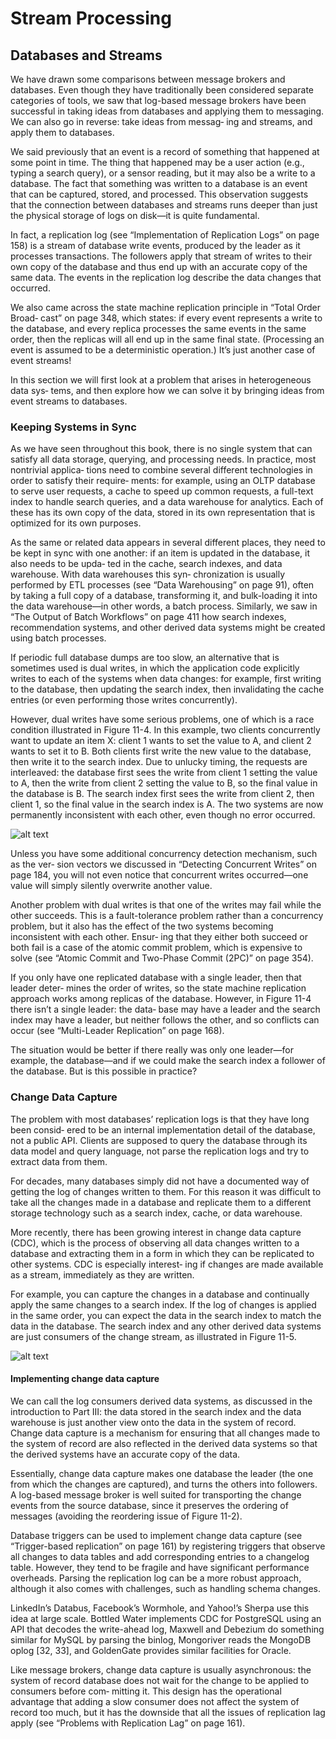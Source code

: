 # Stream Processing
## Databases and Streams
We have drawn some comparisons between message brokers and databases. Even though they have traditionally been considered separate categories of tools, we saw that log-based message brokers have been successful in taking ideas from databases and applying them to messaging. We can also go in reverse: take ideas from messag‐ ing and streams, and apply them to databases.

We said previously that an event is a record of something that happened at some point in time. The thing that happened may be a user action (e.g., typing a search query), or a sensor reading, but it may also be a write to a database. The fact that something was written to a database is an event that can be captured, stored, and processed. This observation suggests that the connection between databases and streams runs deeper than just the physical storage of logs on disk—it is quite fundamental.

In fact, a replication log (see “Implementation of Replication Logs” on page 158) is a stream of database write events, produced by the leader as it processes transactions. The followers apply that stream of writes to their own copy of the database and thus end up with an accurate copy of the same data. The events in the replication log describe the data changes that occurred.

We also came across the state machine replication principle in “Total Order Broad‐ cast” on page 348, which states: if every event represents a write to the database, and every replica processes the same events in the same order, then the replicas will all end up in the same final state. (Processing an event is assumed to be a deterministic operation.) It’s just another case of event streams!

In this section we will first look at a problem that arises in heterogeneous data sys‐ tems, and then explore how we can solve it by bringing ideas from event streams to databases.

### Keeping Systems in Sync
As we have seen throughout this book, there is no single system that can satisfy all data storage, querying, and processing needs. In practice, most nontrivial applica‐ tions need to combine several different technologies in order to satisfy their require‐ ments: for example, using an OLTP database to serve user requests, a cache to speed up common requests, a full-text index to handle search queries, and a data warehouse for analytics. Each of these has its own copy of the data, stored in its own representation that is optimized for its own purposes.

As the same or related data appears in several different places, they need to be kept in sync with one another: if an item is updated in the database, it also needs to be upda‐ ted in the cache, search indexes, and data warehouse. With data warehouses this syn‐ chronization is usually performed by ETL processes (see “Data Warehousing” on page 91), often by taking a full copy of a database, transforming it, and bulk-loading it into the data warehouse—in other words, a batch process. Similarly, we saw in “The Output of Batch Workflows” on page 411 how search indexes, recommendation systems, and other derived data systems might be created using batch processes.

If periodic full database dumps are too slow, an alternative that is sometimes used is dual writes, in which the application code explicitly writes to each of the systems when data changes: for example, first writing to the database, then updating the search index, then invalidating the cache entries (or even performing those writes concurrently).

However, dual writes have some serious problems, one of which is a race condition illustrated in Figure 11-4. In this example, two clients concurrently want to update an item X: client 1 wants to set the value to A, and client 2 wants to set it to B. Both clients first write the new value to the database, then write it to the search index. Due to unlucky timing, the requests are interleaved: the database first sees the write from client 1 setting the value to A, then the write from client 2 setting the value to B, so the final value in the database is B. The search index first sees the write from client 2, then client 1, so the final value in the search index is A. The two systems are now permanently inconsistent with each other, even though no error occurred.

![alt text](<Screenshot 2024-11-13 at 9.54.07 PM.png>)

Unless you have some additional concurrency detection mechanism, such as the ver‐ sion vectors we discussed in “Detecting Concurrent Writes” on page 184, you will not even notice that concurrent writes occurred—one value will simply silently overwrite another value.

Another problem with dual writes is that one of the writes may fail while the other succeeds. This is a fault-tolerance problem rather than a concurrency problem, but it also has the effect of the two systems becoming inconsistent with each other. Ensur‐ ing that they either both succeed or both fail is a case of the atomic commit problem, which is expensive to solve (see “Atomic Commit and Two-Phase Commit (2PC)” on page 354).

If you only have one replicated database with a single leader, then that leader deter‐ mines the order of writes, so the state machine replication approach works among replicas of the database. However, in Figure 11-4 there isn’t a single leader: the data‐ base may have a leader and the search index may have a leader, but neither follows the other, and so conflicts can occur (see “Multi-Leader Replication” on page 168).

The situation would be better if there really was only one leader—for example, the database—and if we could make the search index a follower of the database. But is this possible in practice?

### Change Data Capture
The problem with most databases’ replication logs is that they have long been consid‐ ered to be an internal implementation detail of the database, not a public API. Clients are supposed to query the database through its data model and query language, not parse the replication logs and try to extract data from them.

For decades, many databases simply did not have a documented way of getting the log of changes written to them. For this reason it was difficult to take all the changes made in a database and replicate them to a different storage technology such as a search index, cache, or data warehouse.

More recently, there has been growing interest in change data capture (CDC), which is the process of observing all data changes written to a database and extracting them in a form in which they can be replicated to other systems. CDC is especially interest‐ ing if changes are made available as a stream, immediately as they are written.

For example, you can capture the changes in a database and continually apply the same changes to a search index. If the log of changes is applied in the same order, you can expect the data in the search index to match the data in the database. The search index and any other derived data systems are just consumers of the change stream, as illustrated in Figure 11-5.

![alt text](<Screenshot 2024-11-13 at 9.59.19 PM.png>)

#### Implementing change data capture
We can call the log consumers derived data systems, as discussed in the introduction to Part III: the data stored in the search index and the data warehouse is just another view onto the data in the system of record. Change data capture is a mechanism for ensuring that all changes made to the system of record are also reflected in the derived data systems so that the derived systems have an accurate copy of the data.

Essentially, change data capture makes one database the leader (the one from which the changes are captured), and turns the others into followers. A log-based message broker is well suited for transporting the change events from the source database, since it preserves the ordering of messages (avoiding the reordering issue of Figure 11-2).

Database triggers can be used to implement change data capture (see “Trigger-based replication” on page 161) by registering triggers that observe all changes to data tables and add corresponding entries to a changelog table. However, they tend to be fragile and have significant performance overheads. Parsing the replication log can be a more robust approach, although it also comes with challenges, such as handling schema changes.

LinkedIn’s Databus, Facebook’s Wormhole, and Yahoo!’s Sherpa use this idea at large scale. Bottled Water implements CDC for PostgreSQL using an API that decodes the write-ahead log, Maxwell and Debezium do something similar for MySQL by parsing the binlog, Mongoriver reads the MongoDB oplog [32, 33], and GoldenGate provides similar facilities for Oracle.

Like message brokers, change data capture is usually asynchronous: the system of record database does not wait for the change to be applied to consumers before com‐ mitting it. This design has the operational advantage that adding a slow consumer does not affect the system of record too much, but it has the downside that all the issues of replication lag apply (see “Problems with Replication Lag” on page 161).
